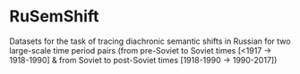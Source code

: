 # RuSemShift
Datasets for the task of tracing diachronic semantic shifts in Russian for two large-scale time period pairs (from pre-Soviet to Soviet times [&lt;1917 -> 1918-1990] &amp; from Soviet to post-Soviet times [1918-1990 -> 1990-2017])
